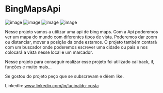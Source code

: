 # BingMapsApi
![image](https://user-images.githubusercontent.com/104680398/204581720-7819351d-4d12-4b3a-a2ae-7e2b5e7cd42b.png)
![image](https://user-images.githubusercontent.com/104680398/204581858-ffb5a67f-8ea6-42ac-ba32-c964285e5ae3.png)
![image](https://user-images.githubusercontent.com/104680398/204582379-f1866899-d49b-4ff7-b47c-c4cf0242803f.png)
![image](https://user-images.githubusercontent.com/104680398/204582030-1c1fcaea-dd20-40f1-bf34-ae0c0bd5c477.png)


Nesse projeto vamos a utilizar uma api de bing maps.
Com a Api poderemos ver um mapa do mundo com diferentes tipos de vista. Poderemos dar zoom ou distanciar, mover a posição da onde estamos.
O projeto também contará com um buscador onde poderemos escrever uma cidade ou pais e nos colocará a vista nesse local e um marcador.

Nesse projeto para conseguir realizar esse projeto foi utilizado callback, if, funções e muito mais…

Se gostou do projeto peço que se subscrevam e dêem like.

LinkedIn: www.linkedin.com/in/lucinaldo-costa
